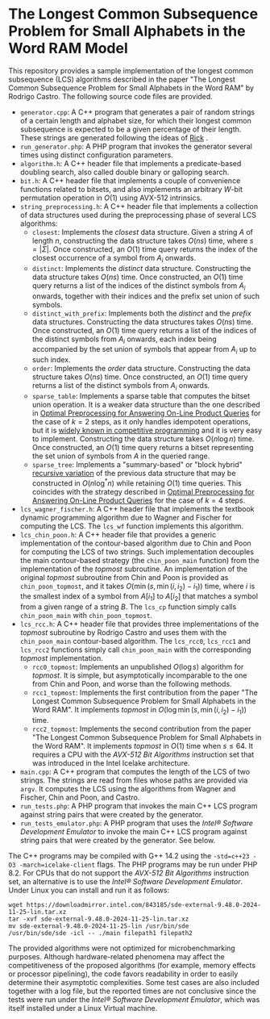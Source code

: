 # The Longest Common Subsequence Problem for Small Alphabets in the Word RAM Model

This repository provides a sample implementation of the longest common subsequence (LCS) algorithms described in the paper "The Longest Common Subsequence Problem for Small Alphabets in the Word RAM" by Rodrigo Castro. The following source code files are provided.

* `generator.cpp`: A C++ program that generates a pair of random strings of a certain length and alphabet size, for which their longest common subsequence is expected to be a given percentage of their length. These strings are generated following the ideas of [Rick][1] .
* `run_generator.php`: A PHP program that invokes the generator several times using distinct configuration parameters.
* `algorithm.h`: A C++ header file that implements a predicate-based doubling search, also called double binary or galloping search.
* `bit.h`: A C++ header file that implements a couple of convenience functions related to bitsets, and also implements an arbitrary $W$-bit permutation operation in $O(1)$ using AVX-512 intrinsics.
* `string_preprocessing.h`: A C++ header file that implements a collection of data structures used during the preprocessing phase of several LCS algorithms:
  - `closest`: Implements the *closest* data structure. Given a string $A$ of length $n$, constructing the data structure takes $O(ns)$ time, where $s = |\Sigma|$. Once constructed, an $O(1)$ time query returns the index of the closest occurrence of a symbol from $A_i$ onwards.
  - `distinct`: Implements the *distinct* data structure. Constructing the data structure takes $O(ns)$ time. Once constructed, an $O(1)$ time query returns a list of the indices of the distinct symbols from $A_i$ onwards, together with their indices and the prefix set union of such symbols.
  - `distinct_with_prefix`: Implements both the *distinct* and the *prefix* data structures. Constructing the data structures takes $O(ns)$ time. Once constructed, an $O(1)$ time query returns a list of the indices of the distinct symbols from $A_i$ onwards, each index being accompanied by the set union of symbols that appear from $A_i$ up to such index.
  - `order`: Implements the *order* data structure. Constructing the data structure takes $O(ns)$ time. Once constructed, an $O(1)$ time query returns a list of the distinct symbols from $A_i$ onwards.
  - `sparse_table`: Implements a sparse table that computes the bitset union operation. It is a weaker data structure than the one described in [Optimal Preprocessing for Answering On-Line Product Queries][2] for the case of $k=2$ steps, as it only handles idempotent operations, but it is [widely known in competitive programming][3] and it is very easy to implement. Constructing the data structure takes $O(n \log n)$ time. Once constructed, an $O(1)$ time query returns a bitset representing the set union of symbols from $A$ in the queried range.
  - `sparse_tree`: Implements a "summary-based" or "block hybrid" [recursive variation][4] of the previous data structure that may be constructed in $O(n \log^* n)$ while retaining $O(1)$ time queries. This coincides with the strategy described in [Optimal Preprocessing for Answering On-Line Product Queries][2] for the case of $k=4$ steps.
* `lcs_wagner_fischer.h`: A C++ header file that implements the textbook dynamic programming algorithm due to Wagner and Fischer for computing the LCS. The `lcs_wf` function implements this algorithm.
* `lcs_chin_poon.h`: A C++ header file that provides a generic implementation of the contour-based algorithm due to Chin and Poon for computing the LCS of two strings. Such implementation decouples the main contour-based strategy (the `chin_poon_main` function) from the implementation of the *topmost* subroutine. An implementation of the original *topmost* subroutine from Chin and Poon is provided as `chin_poon_topmost`, and it takes $O(\min(s, \min(i, i_2) - i_1))$ time, where $i$ is the smallest index of a symbol from $A[i_1]$ to $A[i_2]$ that matches a symbol from a given range of a string $B$. The `lcs_cp` function simply calls `chin_poon_main` with `chin_poon_topmost`.
* `lcs_rcc.h`: A C++ header file that provides three implementations of the *topmost* subroutine by Rodrigo Castro and uses them with the `chin_poon_main` contour-based algorithm. The `lcs_rcc0`, `lcs_rcc1` and `lcs_rcc2` functions simply call `chin_poon_main` with the corresponding *topmost* implementation.
  - `rcc0_topmost`: Implements an unpublished $O(\log s)$ algorithm for *topmost*. It is simple, but asymptotically incomparable to the one from Chin and Poon, and worse than the following methods.
  - `rcc1_topmost`: Implements the first contribution from the paper "The Longest Common Subsequence Problem for Small Alphabets in the Word RAM". It implements *topmost* in $O(\log \min(s, \min(i, i_2) - i_1))$ time.
  - `rcc2_topmost`: Implements the second contribution from the paper "The Longest Common Subsequence Problem for Small Alphabets in the Word RAM". It implements *topmost* in $O(1)$ time when $s \leq 64$. It requires a CPU with the *AVX-512 Bit Algorithms* instruction set that was introduced in the Intel Icelake architecture.
* `main.cpp`: A C++ program that computes the length of the LCS of two strings. The strings are read from files whose paths are provided via `argv`. It computes the LCS using the algorithms from Wagner and Fischer, Chin and Poon, and Castro.
* `run_tests.php`: A PHP program that invokes the main C++ LCS program against string pairs that were created by the generator.
* `run_tests_emulator.php`: A PHP program that uses the *Intel® Software Development Emulator* to invoke the main C++ LCS program against string pairs that were created by the generator. See below.

The C++ programs may be compiled with G++ 14.2 using the `-std=c++23 -O3 -march=icelake-client` flags. The PHP programs may be run under PHP 8.2. For CPUs that do not support the *AVX-512 Bit Algorithms* instruction set, an alternative is to use the *Intel® Software Development Emulator*. Under Linux you can install and run it as follows:

```
wget https://downloadmirror.intel.com/843185/sde-external-9.48.0-2024-11-25-lin.tar.xz
tar -xvf sde-external-9.48.0-2024-11-25-lin.tar.xz
mv sde-external-9.48.0-2024-11-25-lin /usr/bin/sde
/usr/bin/sde/sde -icl -- ./main filepath1 filepath2
```

The provided algorithms were not optimized for microbenchmarking purposes. Although hardware-related phenomena may affect the competitiveness of the proposed algorithms (for example, memory effects or processor pipelining), the code favors readability in order to easily determine their asymptotic complexities. Some test cases are also included together with a log file, but the reported times are not conclusive since the tests were run under the *Intel® Software Development Emulator*, which was itself installed under a Linux Virtual machine. 

  [1]: https://www.semanticscholar.org/paper/New-Algorithms-for-the-Longest-Common-Subsequence-Rick/28568a5d078ee484a30ef1b261a560612f5fc999
  [2]: https://arxiv.org/abs/2406.06321
  [3]: https://cp-algorithms.com/data_structures/sparse-table.html
  [4]: https://activities.tjhsst.edu/sct/lectures/1920/2020_4_30_RMQ.pdf
